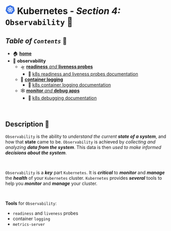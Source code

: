 # <img src="../assets/img/k8s.png" width="30px"> **Kubernetes** - ***Section 4:*** `Observability` 🔬

## ***Table*** *of* ***`Contents`*** 📜

* 🏠 [**home**](../README.md)
* 🔬 **observability**
  * 🛸 [**readiness** *and* **liveness probes**](19-readiness-and-liveness-probes/README.md)
    * 🔗 <a href="https://kubernetes.io/docs/tasks/configure-pod-container/configure-liveness-readiness-startup-probes/" target="_blank">k8s readiness and liveness probes documentation</a>
  * 📄 [**container logging**](20-container-logging/README.md)
    * 🔗 <a href="https://kubernetes.io/docs/concepts/cluster-administration/logging/" target="_blank">k8s container logging documentation</a>
  * 🕸️ [**monitor** *and* **debug apps**](21-monitor-and-debug-apps/README.md)
    * 🔗 <a href="https://kubernetes.io/docs/tasks/debug-application-cluster/debug-application-introspection/" target="_blank">k8s debugging documentation</a>
<br />

## **Description** 👀

`Observability` is the ability to *understand the current **state of a system***, and how that **state** came to be. `Observability` is achieved by *collecting and analyzing **data from the system***. This data is then *used to make informed **decisions about the system***.

<br />

`Observability` is a ***key*** part `Kubernetes`.  It is ***critical*** to ***monitor*** and ***manage*** the ***health*** of your `Kubernetes` cluster.  `Kubernetes` provides ***several*** tools to help you ***monitor*** and ***manage*** your cluster.

<br />

**Tools** for `Observability`:
* `readiness` and `liveness` probes
* container `logging`
* `metrics-server`  

